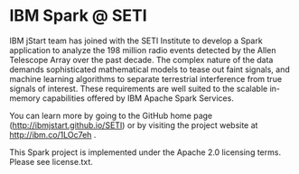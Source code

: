 # IBM Spark @ SETI
IBM jStart team has joined with the SETI Institute to develop a Spark application to analyze the 198 million radio events detected by the Allen Telescope Array over the past decade. The complex nature of the data demands sophisticated mathematical models to tease out faint signals, and machine learning algorithms to separate terrestrial interference from true signals of interest. These requirements are well suited to the scalable in-memory capabilities offered by IBM Apache Spark Services. 

You can learn more by going to the GitHub home page (http://ibmjstart.github.io/SETI) or by visiting the project website at http://ibm.co/1LOc7eh .

This Spark project is implemented under the Apache 2.0 licensing terms. Please see license.txt.
